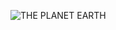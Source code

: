 ![THE PLANET EARTH ](https://wp.en.aleteia.org/wp-content/uploads/sites/2/2017/05/web3-planet-earth-space-nasa-space-stars-sun-shutterstock_526255060-shutterstock.jpg)
